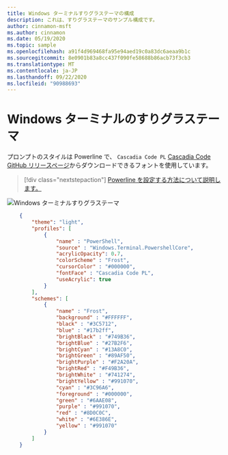 ```yaml
---
title: Windows ターミナルすりグラステーマの構成
description: これは、すりグラステーマのサンプル構成です。
author: cinnamon-msft
ms.author: cinnamon
ms.date: 05/19/2020
ms.topic: sample
ms.openlocfilehash: a91f4d969468fa95e94aed19c0a83dc6aeaa9b1c
ms.sourcegitcommit: 8e0901b83a8cc437f090fe58688b86acb73f3cb3
ms.translationtype: MT
ms.contentlocale: ja-JP
ms.lasthandoff: 09/22/2020
ms.locfileid: "90988693"
---
```

# <a name="frosted-glass-theme-in-windows-terminal"></a>Windows ターミナルのすりグラステーマ

プロンプトのスタイルは Powerline で、 `Cascadia Code PL` [Cascadia Code GitHub リリースページ](https://github.com/microsoft/cascadia-code/releases)からダウンロードできるフォントを使用しています。

> [!div class="nextstepaction"]
> [Powerline を設定する方法について説明します。](./../tutorials/powerline-setup.md)

![Windows ターミナルすりグラステーマ](./../images/frosted-glass-theme.png)

```json
    {
        "theme": "light",
        "profiles": [
            {
                "name" : "PowerShell",
                "source" : "Windows.Terminal.PowershellCore",
                "acrylicOpacity": 0.7,
                "colorScheme" : "Frost",
                "cursorColor" : "#000000",
                "fontFace" : "Cascadia Code PL",
                "useAcrylic": true
            }
        ],
        "schemes": [
            {
                "name" : "Frost",
                "background" : "#FFFFFF",
                "black" : "#3C5712",
                "blue" : "#17b2ff",
                "brightBlack" : "#749B36",
                "brightBlue" : "#27B2F6",
                "brightCyan" : "#13A8C0",
                "brightGreen" : "#89AF50",
                "brightPurple" : "#F2A20A",
                "brightRed" : "#F49B36",
                "brightWhite" : "#741274",
                "brightYellow" : "#991070",
                "cyan" : "#3C96A6",
                "foreground" : "#000000",
                "green" : "#6AAE08",
                "purple" : "#991070",
                "red" : "#8D0C0C",
                "white" : "#6E386E",
                "yellow" : "#991070"
            }
        ]
    }
```
